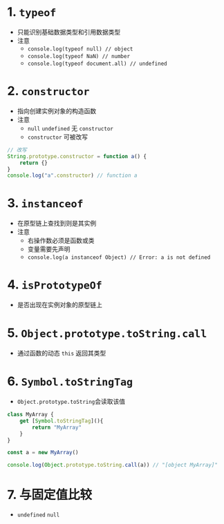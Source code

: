 # 1. `typeof`
- 只能识别基础数据类型和引用数据类型
- 注意
    - `console.log(typeof null) // object`
    - `console.log(typeof NaN) // number`
    - `console.log(typeof document.all) // undefined`

# 2. `constructor`
- 指向创建实例对象的构造函数
- 注意
    - `null` `undefined` 无 `constructor`
    - `constructor` 可被改写
```js
// 改写
String.prototype.constructor = function a() {
    return {}
}
console.log("a".constructor) // function a
```

# 3. `instanceof`
- 在原型链上查找到则是其实例
- 注意
    - 右操作数必须是函数或类
    - 变量需要先声明
    - `console.log(a instanceof Object) // Error: a is not defined`

# 4. `isPrototypeOf`
- 是否出现在实例对象的原型链上

# 5. `Object.prototype.toString.call`
- 通过函数的动态 `this` 返回其类型

# 6. `Symbol.toStringTag`
- `Object.prototype.toString`会读取该值
```js
class MyArray {
    get [Symbol.toStringTag](){
        return "MyArray"
    }
}

const a = new MyArray()

console.log(Object.prototype.toString.call(a)) // "[object MyArray]"
```

# 7. 与固定值比较
- `undefined` `null`

